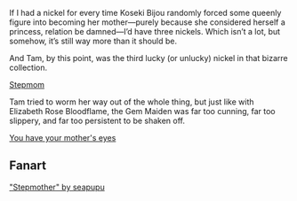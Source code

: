 <!-- title: Not Again... -->

If I had a nickel for every time Koseki Bijou randomly forced some queenly figure into becoming her mother—purely because she considered herself a princess, relation be damned—I’d have three nickels. Which isn’t a lot, but somehow, it’s still way more than it should be.

And Tam, by this point, was the third lucky (or unlucky) nickel in that bizarre collection.

[Stepmom](#embed:https://www.youtube.com/live/Zg3rYsc61XI?si=etz5HD7bApu5gkq3&t=11936)

Tam tried to worm her way out of the whole thing, but just like with Elizabeth Rose Bloodflame, the Gem Maiden was far too cunning, far too slippery, and far too persistent to be shaken off.

[You have your mother's eyes](#embed:https://www.youtube.com/live/Zg3rYsc61XI?si=3wQ1uFGal6EzOCiR&t=17320)

## Fanart

["Stepmother" by seapupu](https://x.com/seapupu290495/status/1920170130492785116)
